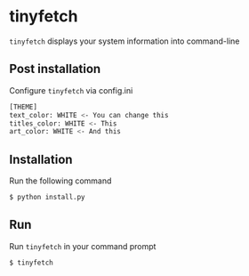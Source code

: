 # tinyfetch
`tinyfetch` displays your system information into command-line
## Post installation
Configure `tinyfetch` via config.ini
```bash
[THEME]
text_color: WHITE <- You can change this
titles_color: WHITE <- This
art_color: WHITE <- And this
```
## Installation
Run the following command
```bash
$ python install.py
```
## Run
Run `tinyfetch` in your command prompt
```bash
$ tinyfetch
```
